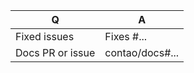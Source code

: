 | Q                | A
| -----------------| ---
| Fixed issues     | Fixes #...
| Docs PR or issue | contao/docs#...

<!--
Bugfixes should be based on the 4.9 or 4.10 branch and features on the master
branch. Select the correct branch in the "base:" drop-down menu above.

Replace this notice with a short README for your feature/bugfix. This will help
people to understand your PR and can be used as a start for the documentation.
-->
